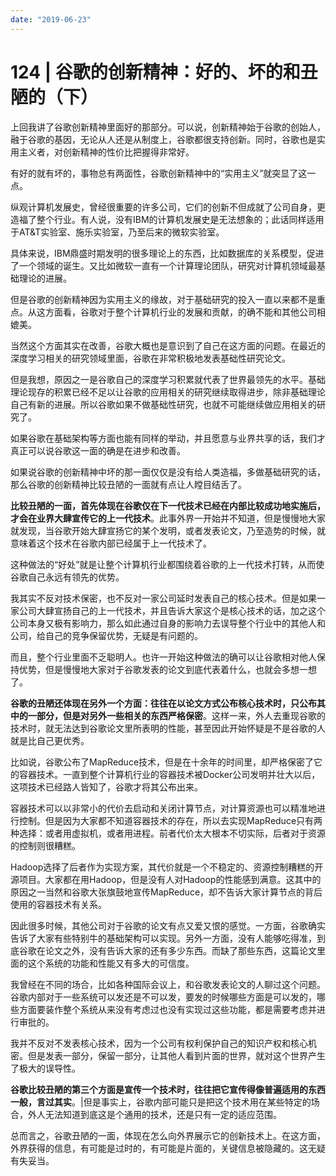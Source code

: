 ```yaml
---
date: "2019-06-23"
---  
```

      
# 124 | 谷歌的创新精神：好的、坏的和丑陋的（下）
上回我讲了谷歌创新精神里面好的那部分。可以说，创新精神始于谷歌的创始人，融于谷歌的基因，无论从人还是从制度上，谷歌都很支持创新。同时，谷歌也是实用主义者，对创新精神的性价比把握得非常好。

有好的就有坏的，事物总有两面性，谷歌创新精神中的“实用主义”就突显了这一点。

纵观计算机发展史，曾经很重要的许多公司，它们的创新不但成就了公司自身，更造福了整个行业。有人说，没有IBM的计算机发展史是无法想象的；此话同样适用于AT\&T实验室、施乐实验室，乃至后来的微软实验室。

具体来说，IBM鼎盛时期发明的很多理论上的东西，比如数据库的关系模型，促进了一个领域的诞生。又比如微软一直有一个计算理论团队，研究对计算机领域最基础理论的进展。

但是谷歌的创新精神因为实用主义的缘故，对于基础研究的投入一直以来都不是重点。从这方面看，谷歌对于整个计算机行业的发展和贡献，的确不能和其他公司相媲美。

当然这个方面其实在改善，谷歌大概也是意识到了自己在这方面的问题。在最近的深度学习相关的研究领域里面，谷歌在非常积极地发表基础性研究论文。

但是我想，原因之一是谷歌自己的深度学习积累就代表了世界最领先的水平。基础理论现存的积累已经不足以让谷歌的应用相关的研究继续取得进步，除非基础理论自己有新的进展。所以谷歌如果不做基础性研究，也就不可能继续做应用相关的研究了。

如果谷歌在基础架构等方面也能有同样的举动，并且愿意与业界共享的话，我们才真正可以说谷歌这一面的确是在进步和改善。

如果说谷歌的创新精神中坏的那一面仅仅是没有给人类造福，多做基础研究的话，那么谷歌的创新精神比较丑陋的一面就有点让人瞠目结舌了。

<!-- [[[read_end]]] -->

**比较丑陋的一面，首先体现在谷歌仅在下一代技术已经在内部比较成功地实施后，才会在业界大肆宣传它的上一代技术**。此事外界一开始并不知道，但是慢慢地大家就发现，当谷歌开始大肆宣扬它的某个发明，或者发表论文，乃至造势的时候，就意味着这个技术在谷歌内部已经属于上一代技术了。

这种做法的“好处”就是让整个计算机行业都围绕着谷歌的上一代技术打转，从而使谷歌自己永远有领先的优势。

我其实不反对技术保密，也不反对一家公司延时发表自己的核心技术。但是如果一家公司大肆宣扬自己的上一代技术，并且告诉大家这个是核心技术的话，加之这个公司本身又极有影响力，那么如此通过自身的影响力去误导整个行业中的其他人和公司，给自己的竞争保留优势，无疑是有问题的。

而且，整个行业里面不乏聪明人。也许一开始这种做法的确可以让谷歌相对他人保持优势，但是慢慢地大家对于谷歌发表的论文到底代表着什么，也就会多想一想了。

**谷歌的丑陋还体现在另外一个方面：往往在以论文方式公布核心技术时，只公布其中的一部分，但是对另外一些相关的东西严格保密**。这样一来，外人去重现谷歌的技术时，就无法达到谷歌论文里所表明的性能，甚至因此开始怀疑是不是谷歌的人就是比自己更优秀。

比如说，谷歌公布了MapReduce技术，但是在十余年的时间里，却严格保密了它的容器技术。一直到整个计算机行业的容器技术被Docker公司发明并壮大以后，这项技术已经路人皆知了，谷歌才将其公布出来。

容器技术可以以非常小的代价去启动和关闭计算节点，对计算资源也可以精准地进行控制。但是因为大家都不知道容器技术的存在，所以去实现MapReduce只有两种选择：或者用虚拟机，或者用进程。前者代价太大根本不切实际，后者对于资源的控制则很糟糕。

Hadoop选择了后者作为实现方案，其代价就是一个不稳定的、资源控制糟糕的开源项目。大家都在用Hadoop，但是没有人对Hadoop的性能感到满意。这其中的原因之一当然和谷歌大张旗鼓地宣传MapReduce，却不告诉大家计算节点的背后使用的容器技术有关系。

因此很多时候，其他公司对于谷歌的论文有点又爱又恨的感觉。一方面，谷歌确实告诉了大家有些特别牛的基础架构可以实现。另外一方面，没有人能够吃得准，到底谷歌在论文之外，没有告诉大家的还有多少东西。而缺了那些东西，这篇论文里面的这个系统的功能和性能又有多大的可信度。

我曾经在不同的场合，比如各种国际会议上，和谷歌发表论文的人聊过这个问题。谷歌内部对于一些系统可以发还是不可以发，要发的时候哪些方面是可以发的，哪些方面要装作整个系统从来没有考虑过也没有实现过这些功能，都是需要考虑并进行审批的。

我并不反对不发表核心技术，因为一个公司有权利保护自己的知识产权和核心机密。但是发表一部分，保留一部分，让其他人看到片面的世界，就对这个世界产生了极大的误导性。

**谷歌比较丑陋的第三个方面是宣传一个技术时，往往把它宣传得像普遍适用的东西一般，言过其实**。|但是事实上，谷歌内部可能只是把这个技术用在某些特定的场合，外人无法知道到底这是个通用的技术，还是只有一定的适应范围。

总而言之，谷歌丑陋的一面，体现在怎么向外界展示它的创新技术上。在这方面，外界获得的信息，有可能是过时的，有可能是片面的，关键信息被隐藏的。这无疑有失妥当。